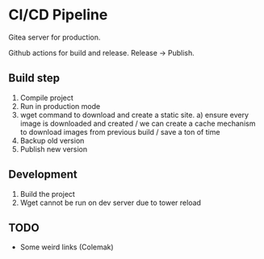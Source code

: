# CI/CD Pipeline

Gitea server for production.

Github actions for build and release.
Release -> Publish.

## Build step

1. Compile project
2. Run in production mode
3. wget command to download and create a static site.
  a) ensure every image is downloaded and created / we can create a cache mechanism to download images from previous build / save a ton of time
4. Backup old version
5. Publish new version


## Development

1. Build the project
2. Wget cannot be run on dev server due to tower reload

## TODO

- Some weird links (Colemak)
